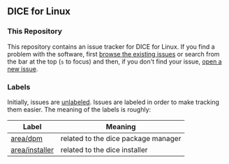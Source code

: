 ## DICE for Linux

### This Repository

This repository contains an issue tracker for DICE for Linux. If you find
a problem with the software, first [browse the existing
issues](https://github.com/dicehub/for-linux/issues) or search from the bar
at the top (`s` to focus) and then, if you don't find your issue, [open
a new issue](https://github.com/dicehub/for-linux/issues/new).

### Labels

Initially, issues are
[unlabeled](https://github.com/dicehub/for-linux/issues?q=is%3Aopen+is%3Aissue+no%3Alabel). Issues
are labeled in order to make tracking them easier. The meaning of the
labels is roughly:

| Label            | Meaning                                            |
|------------------|----------------------------------------------------|
| [area/dpm](https://github.com/dicehub/for-linux/labels/area/dpm)      | related to the dice package manager |
| [area/installer](https://github.com/dicehub/for-linux/labels/area/installer)      | related to the dice installer |

